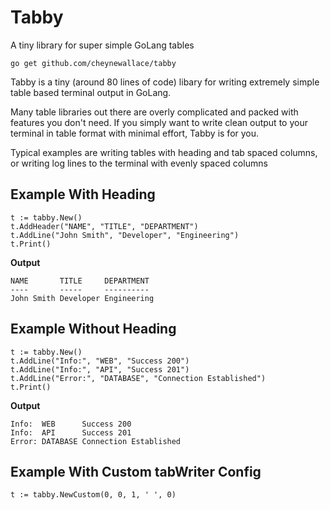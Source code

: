 # Tabby
A tiny library for super simple GoLang tables

```
go get github.com/cheynewallace/tabby
```

Tabby is a tiny (around 80 lines of code) libary for writing extremely simple table based terminal output in GoLang. 

Many table libraries out there are overly complicated and packed with features you don't need. If you simply want to write clean output to your terminal in table format with minimal effort, Tabby is for you.

Typical examples are writing tables with heading and tab spaced columns, or writing log lines to the terminal with evenly spaced columns

## Example With Heading
```	
t := tabby.New()
t.AddHeader("NAME", "TITLE", "DEPARTMENT")
t.AddLine("John Smith", "Developer", "Engineering")
t.Print()
```

**Output**
```
NAME       TITLE     DEPARTMENT
----       -----     ----------
John Smith Developer Engineering
```

## Example Without Heading
```	
t := tabby.New()
t.AddLine("Info:", "WEB", "Success 200")
t.AddLine("Info:", "API", "Success 201")
t.AddLine("Error:", "DATABASE", "Connection Established")
t.Print()
```

**Output**
```
Info:  WEB      Success 200
Info:  API      Success 201
Error: DATABASE Connection Established
```

## Example With Custom tabWriter Config
```	
t := tabby.NewCustom(0, 0, 1, ' ', 0)
```